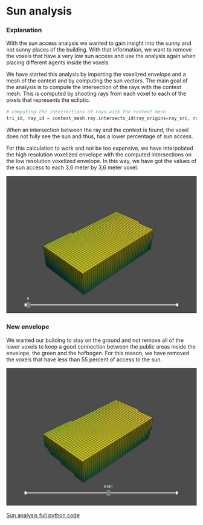 # Sun analysis
### Explanation

With the sun access analysis we wanted to gain insight into the sunny and not sunny places of the building. With that information, we want to remove the voxels that have a very low sun access and use the analysis again when placing different agents inside the voxels. 

We have started this analysis by importing the voxelized envelope and a mesh of the context and by computing the sun vectors. The main goal of the analysis is to compute the intersection of the rays with the context mesh. This is computed by shooting rays from each voxel to each of the pixels that represents the ecliptic.

``` python
# computing the intersections of rays with the context mesh
tri_id, ray_id = context_mesh.ray.intersects_id(ray_origins=ray_src, ray_directions=ray_dir, multiple_hits=False)

```
When an intersection between the ray and the context is found, the voxel does not fully see the sun and thus, has a lower percentage of sun access.

For this calculation to work and not be too expensive, we have interpolated the high resolution voxelized envelope with the computed intersections on the low resolution voxelized envelope. 
In this way, we have got the values of the sun access to each 3,6 meter by 3,6 meter voxel. 

![Title](../../../img/sun1.jpg)

### New envelope

We wanted our building to stay on the ground and not remove all of the lower voxels to keep a good connection between the public areas inside the envelope, the green and the hofbogen. For this reason, we have removed the voxels that have less than 55 percent of access to the sun. 
 
![Title](../../../img/sun2.jpg)

[Sun analysis full python code](notebooks/sun/)


